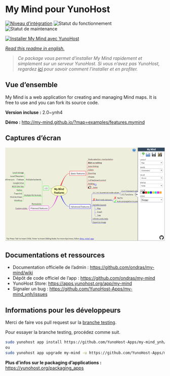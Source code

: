 <!--
N.B.: This README was automatically generated by https://github.com/YunoHost/apps/tree/master/tools/README-generator
It shall NOT be edited by hand.
-->

# My Mind pour YunoHost

[![Niveau d’intégration](https://dash.yunohost.org/integration/my-mind.svg)](https://dash.yunohost.org/appci/app/my-mind) ![Statut du fonctionnement](https://ci-apps.yunohost.org/ci/badges/my-mind.status.svg) ![Statut de maintenance](https://ci-apps.yunohost.org/ci/badges/my-mind.maintain.svg)

[![Installer My Mind avec YunoHost](https://install-app.yunohost.org/install-with-yunohost.svg)](https://install-app.yunohost.org/?app=my-mind)

*[Read this readme in english.](./README.md)*

> *Ce package vous permet d’installer My Mind rapidement et simplement sur un serveur YunoHost.
Si vous n’avez pas YunoHost, regardez [ici](https://yunohost.org/#/install) pour savoir comment l’installer et en profiter.*

## Vue d’ensemble

My Mind is a web application for creating and managing Mind maps. It is free to use and you can fork its source code.

**Version incluse :** 2.0~ynh4

**Démo :** http://my-mind.github.io/?map=examples/features.mymind

## Captures d’écran

![Capture d’écran de My Mind](./doc/screenshots/screenshot.png)

## Documentations et ressources

* Documentation officielle de l’admin : <https://github.com/ondras/my-mind/wiki>
* Dépôt de code officiel de l’app : <https://github.com/ondras/my-mind>
* YunoHost Store: <https://apps.yunohost.org/app/my-mind>
* Signaler un bug : <https://github.com/YunoHost-Apps/my-mind_ynh/issues>

## Informations pour les développeurs

Merci de faire vos pull request sur la [branche testing](https://github.com/YunoHost-Apps/my-mind_ynh/tree/testing).

Pour essayer la branche testing, procédez comme suit.

``` bash
sudo yunohost app install https://github.com/YunoHost-Apps/my-mind_ynh/tree/testing --debug
ou
sudo yunohost app upgrade my-mind -u https://github.com/YunoHost-Apps/my-mind_ynh/tree/testing --debug
```

**Plus d’infos sur le packaging d’applications :** <https://yunohost.org/packaging_apps>